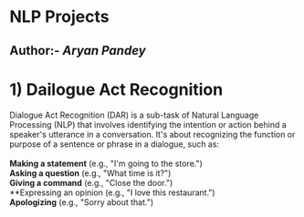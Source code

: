 # NLP Projects
## Author:- ***Aryan Pandey***

# 1) Dailogue Act Recognition

Dialogue Act Recognition (DAR) is a sub-task of Natural Language Processing (NLP) that involves identifying the intention or action behind a speaker's utterance in a conversation. It's about recognizing the function or purpose of a sentence or phrase in a dialogue, such as:<br>
<br>
**Making a statement** (e.g., "I'm going to the store.")<br>
**Asking a question** (e.g., "What time is it?")<br>
**Giving a command** (e.g., "Close the door.")<br>
**Expressing an opinion (e.g., "I love this restaurant.")<br>
**Apologizing** (e.g., "Sorry about that.")<br>